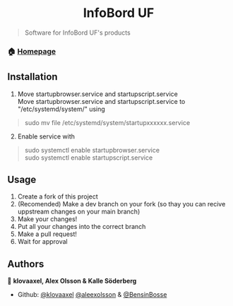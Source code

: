 <h1 align="center">InfoBord UF</h1>
<p>
</p>

> Software for InfoBord UF's products

### 🏠 [Homepage](https://github.com/aleexolsson/InfoBord)

## Installation

1. Move startupbrowser.service and startupscript.service\
Move startupbrowser.service and startupscript.service to "/etc/systemd/system/" using
> sudo mv file /etc/systemd/system/startupxxxxxx.service

2. Enable service with
> sudo systemctl enable startupbrowser.service\
> sudo systemctl enable startupscript.service

## Usage

1. Create a fork of this project
2. (Recomended) Make a dev branch on your fork (so thay you can recive uppstream changes on your main branch)
3. Make your changes!
4. Put all your changes into the correct branch
5. Make a pull request!
6. Wait for approval

## Authors

👤 **klovaaxel, Alex Olsson & Kalle Söderberg**

* Github: [@klovaaxel](https://github.com/klovaaxel) [@aleexolsson](https://allmylinks.com/aleexolsson) & [@BensinBosse](https://github.com/BensinBosse)
